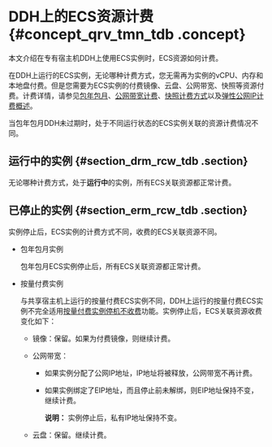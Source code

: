# DDH上的ECS资源计费 {#concept_qrv_tmn_tdb .concept}

本文介绍在专有宿主机DDH上使用ECS实例时，ECS资源如何计费。

在DDH上运行的ECS实例，无论哪种计费方式，您无需再为实例的vCPU、内存和本地盘付费。但是您需要为ECS实例的付费镜像、云盘、公网带宽、快照等资源付费。计费详情，请参见[包年包月](../../../../cn.zh-CN/产品定价/包年包月.md#)、[公网带宽计费](../../../../cn.zh-CN/产品定价/公网带宽计费.md#)、[快照计费方式](../../../../cn.zh-CN/产品定价/快照计费方式.md#)以及[弹性公网IP计费概述](../../../../cn.zh-CN/产品定价/计费概述.md#)。

当包年包月DDH未过期时，处于不同运行状态的ECS实例关联的资源计费情况不同。

## 运行中的实例 {#section_drm_rcw_tdb .section}

无论哪种计费方式，处于**运行中**的实例，所有ECS关联资源都正常计费。

## 已停止的实例 {#section_erm_rcw_tdb .section}

实例停止后，ECS实例的计费方式不同，收费的ECS关联资源不同。

-   包年包月实例

    包年包月ECS实例停止后，所有ECS关联资源都正常计费。

-   按量付费实例

    与共享宿主机上运行的按量付费ECS实例不同，DDH上运行的按量付费ECS实例不完全适用[按量付费实例停机不收费](../../../../cn.zh-CN/产品定价/按量付费实例停机不收费.md#)功能。实例停止后，ECS关联资源收费变化如下：

    -   镜像：保留。如果为付费镜像，则继续计费。
    -   公网带宽：
        -   如果实例分配了公网IP地址，IP地址将被释放，公网带宽不再计费。
        -   如果实例绑定了EIP地址，而且停止前未解绑，则EIP地址保持不变，继续计费。

            **说明：** 实例停止后，私有IP地址保持不变。

    -   云盘：保留。继续计费。


